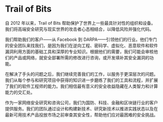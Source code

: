 # Trail of Bits


自 2012 年以来，Trail of Bits 帮助保护了世界上一些最具针对性的组织和设备。我们将高端安全研究与现实世界的攻击者心态相结合，以降低风险并强化代码。

我们帮助我们的客户——从 Facebook 到 DARPA——引领他们的行业。他们专门的安全团队来找我们，是因为我们在逆向工程、密码学、虚拟化、恶意软件和软件漏洞利用方面的基础工具和深厚的专业知识。根据他们的需要，我们可能会审核他们的产品或网络，就安全部署所需的修改进行咨询，或开发填补其安全漏洞的功能。

在解决了手头的问题之后，我们继续完善我们的工作，以服务于更深层次的问题。我们从每个参与和研究项目中获得的知识进一步磨练了我们的工具和流程，并扩展了我们的软件工程师的能力。我们相信最有意义的安全收益隐藏在人类智力和计算能力的交汇处。

作为一家网络安全研究和咨询公司，我们为国防、科技、金融和区块链行业的客户提供服务。我们的团队通过设计和构建新技术、研究新技术以推进实践状态以及在最新可用技术产品投放市场之前审查其安全性，帮助他们应对最困难的安全挑战。
